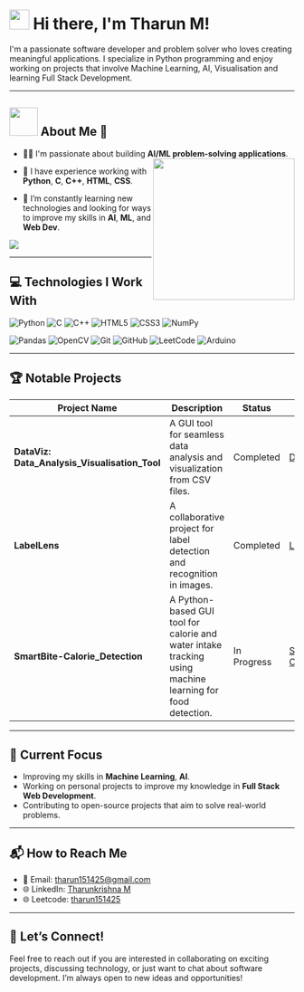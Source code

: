 # <h1> <img src="https://media.giphy.com/media/hvRJCLFzcasrR4ia7z/giphy.gif" width="35"> Hi there, I'm Tharun M! </h1>

<p>I'm a passionate software developer and problem solver who loves creating meaningful applications. I specialize in Python programming and enjoy working on projects that involve Machine Learning, AI, Visualisation and learning Full Stack Development.</p>

---
## <img src = "https://github.com/7oSkaaa/7oSkaaa/blob/main/Images/about_me.gif?raw=true" width = 50px> **About Me** 🚀

- 🧑‍💻 I'm passionate about building **AI/ML problem-solving applications**. <img align="right" src="https://github.com/7oSkaaa/7oSkaaa/blob/main/Images/Right_Side.gif?raw=true" width = 250px>

- 💼 I have experience working with **Python**, **C**, **C++**,  **HTML**,  **CSS**.
  
- 🌱 I’m constantly learning new technologies and looking for ways to improve my skills in **AI**, **ML**, and **Web Dev**.
  

![](https://leetcard.jacoblin.cool/tharun151425?theme=unicorn&extension=activity)

---

## 💻 **Technologies I Work With**

![Python](https://img.shields.io/badge/Python-3776AB?style=for-the-badge&logo=python&logoColor=white)
![C](https://img.shields.io/badge/C-A8B9CC?style=for-the-badge&logo=c&logoColor=white)
![C++](https://img.shields.io/badge/C%2B%2B-00599C?style=for-the-badge&logo=c%2B%2B&logoColor=white)
![HTML5](https://img.shields.io/badge/HTML5-E34F26?style=for-the-badge&logo=html5&logoColor=white)
![CSS3](https://img.shields.io/badge/CSS3-1572B6?style=for-the-badge&logo=css3&logoColor=white)
![NumPy](https://img.shields.io/badge/NumPy-013243?style=for-the-badge&logo=numpy&logoColor=white)

![Pandas](https://img.shields.io/badge/Pandas-150458?style=for-the-badge&logo=pandas&logoColor=white)
![OpenCV](https://img.shields.io/badge/OpenCV-5C3EE8?style=for-the-badge&logo=opencv&logoColor=white)
![Git](https://img.shields.io/badge/Git-F05032?style=for-the-badge&logo=git&logoColor=white)
![GitHub](https://img.shields.io/badge/GitHub-181717?style=for-the-badge&logo=github&logoColor=white)
![LeetCode](https://img.shields.io/badge/LeetCode-FFA116?style=for-the-badge&logo=leetcode&logoColor=white)
![Arduino](https://img.shields.io/badge/Arduino-00979D?style=for-the-badge&logo=arduino&logoColor=white)

---
## 🏆 **Notable Projects**

| **Project Name**             | **Description**                                          | **Status**    | **Link**                                  |
|------------------------------|----------------------------------------------------------|---------------|-------------------------------------------|
| **DataViz: Data_Analysis_Visualisation_Tool** | A GUI tool for seamless data analysis and visualization from CSV files. | Completed     |     [DataViz](https://github.com/Tharun151425/DataViz--Data_Analysis_Visualisation_Tool)       |
| **LabelLens**                 | A collaborative project for label detection and recognition in images. |  Completed  | [LabelLens](https://github.com/Tharun151425/LabelLens-Label_Detection)                            |
| **SmartBite-Calorie_Detection** | A Python-based GUI tool for calorie and water intake tracking using machine learning for food detection. | In Progress     | [SmartBite-Calorie_Detection](https://github.com/Tharun151425/SmartBite-Calorie_Detection)      |


<!--## 🏆 **Notable Projects**

- [**SmartBite-Calorie_Detection**](#): A Python-based GUI tool for calorie and water intake tracking using machine learning for food detection.
- [**LabelLens**](#): A collaborative project for label detection and recognition in images.
- [**DataViz: Data_Analysis_Visualisation_Tool**](#): A GUI tool for seamless data analysis and visualization from CSV files.-->

---

## 🌱 **Current Focus**

- Improving my skills in **Machine Learning**, **AI**.
- Working on personal projects to improve my knowledge in **Full Stack Web Development**.
- Contributing to open-source projects that aim to solve real-world problems.

---

## 📬 **How to Reach Me**

- 📧 Email: [tharun151425@gmail.com](mailto:tharun151425@gmail.com)
- 🌐 LinkedIn: [Tharunkrishna M](https://www.linkedin.com/in/tharunkrishna-m/)
- 🌐 Leetcode: [tharun151425](https://leetcode.com/u/tharun151425/)
 <!--🐦 Twitter: [@TharunM_Dev](https://twitter.com/TharunM_Dev)-->

---

## 🤝 **Let’s Connect!**

Feel free to reach out if you are interested in collaborating on exciting projects, discussing technology, or just want to chat about software development. I’m always open to new ideas and opportunities!


<!---
Tharun151425/Tharun151425 is a ✨ special ✨ repository because its `README.md` (this file) appears on your GitHub profile.
You can click the Preview link to take a look at your changes.
--->
